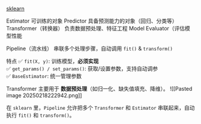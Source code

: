
[sklearn](https://scikitlearn.com.cn/#_1)

Estimator 可训练的对象
Predictor 具备预测能力的对象（回归、分类等）
Transformer（转换器） 负责数据预处理、特征工程
Model Evaluator（评估模型性能

Pipeline（流水线）
串联多个处理步骤，自动调用 `fit()` & `transform()`


特点 
✅ `fit(X, y)`: 训练模型，**必须实现**  
✅ `get_params() / set_params()`: 获取/设置参数，支持自动调参  
✅ `BaseEstimator`: 统一管理参数


Transformer 主要用于 **数据预处理**（如归一化、缺失值填充、降维）。
![[Pasted image 20250218222942.png]]




在 `sklearn` 里，`Pipeline` 允许把多个 `Transformer` 和 `Estimator` 串联起来，自动执行 `fit()` 和 `transform()`。

